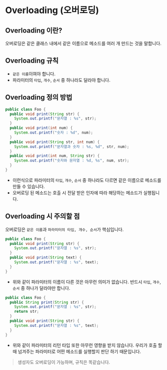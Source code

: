 # Overloading (오버로딩)

## Overloading 이란?

오버로딩은 같은 클래스 내에서 같은 이름으로 메소드를 여러 개 만드는 것을 말합니다.

## Overloading 규칙

- `같은 이름`이여야 합니다.
- 파라미터의 `타입`, `개수`, `순서` 중 하나라도 달라야 합니다.

## Overloading 정의 방법

```java
public class Foo {
  public void print(String str) {
    System.out.printf("문자열 : %s", str);
  }
  public void print(int num) {
    System.out.printf("숫자 : %d", num);
  }
  public void print(String str, int num) {
    System.out.printf("문자열과 숫자 : %s, %d", str, num);
  }
  public void print(int num, String str) {
    System.out.printf("숫자와 문자열 : %d, %s", num, str);
  }
}
```

- 이런식으로 파라미터의 `타입`, `개수`, `순서` 중 하나라도 다르면 같은 이름으로 메소드를 만들 수 있습니다.
- 오버로딩 된 메소드는 호출 시 전달 받은 인자에 따라 해당하는 메소드가 실행됩니다.

## Overloading 시 주의할 점

오버로딩은 `같은 이름`과 `파라미터의 타입, 개수, 순서`가 핵심입니다.

```java
public class Foo {
  public void print(String str) {
    System.out.printf("문자열 : %s", str);
  }
  public void print(String text) {
    System.out.printf("문자열 : %s", text);
  }
}
```

- 위와 같이 파라미터의 이름이 다른 것은 아무런 의미가 없습니다. 반드시 `타입`, `개수`, `순서` 중 하나가 달라야만 합니다.

```java
public class Foo {
  public String print(String str) {
    System.out.printf("문자열 : %s", str);
    return str;
  }
  public void print(String str) {
    System.out.printf("문자열 : %s", text);
  }
}
```

- 위와 같이 파라미터의 리턴 타입 또한 아무런 영향을 받지 않습니다. 우리가 호출 할 때 넘겨주는 파라미터로 어떤 메소드를 실행할지 판단 하기 때문입니다.

> 생성자도 오버로딩이 가능하며, 규칙은 똑같습니다.